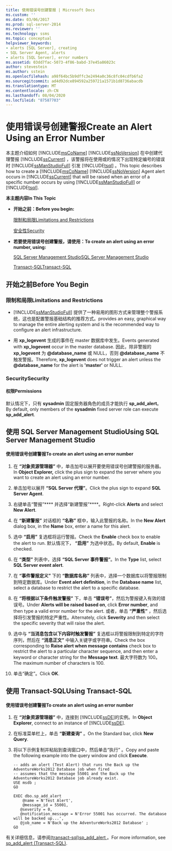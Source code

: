 ```yaml
---
title: 使用错误号创建警报 | Microsoft Docs
ms.custom: ''
ms.date: 03/06/2017
ms.prod: sql-server-2014
ms.reviewer: ''
ms.technology: ssms
ms.topic: conceptual
helpviewer_keywords:
- alerts [SQL Server], creating
- SQL Server Agent, alerts
- alerts [SQL Server], error numbers
ms.assetid: 03dd7fac-5073-4f86-babd-37e45a86023c
author: stevestein
ms.author: sstein
ms.openlocfilehash: a98f64bc5b9dffc3e2494a0c36c8fc04cdfb6fa2
ms.sourcegitcommit: ad4d92dce894592a259721a1571b1d8736abacdb
ms.translationtype: MT
ms.contentlocale: zh-CN
ms.lasthandoff: 08/04/2020
ms.locfileid: "87587703"
---
```

# <a name="create-an-alert-using-an-error-number"></a><span data-ttu-id="0acb8-102">使用错误号创建警报</span><span class="sxs-lookup"><span data-stu-id="0acb8-102">Create an Alert Using an Error Number</span></span>
  <span data-ttu-id="0acb8-103">本主题介绍如何 [!INCLUDE[msCoName](../../includes/msconame-md.md)] [!INCLUDE[ssNoVersion](../../includes/ssnoversion-md.md)] 在中创建代理警报 [!INCLUDE[ssCurrent](../../includes/sscurrent-md.md)] ，该警报将在使用或的情况下出现特定编号的错误时 [!INCLUDE[ssManStudioFull](../../includes/ssmanstudiofull-md.md)] 引发 [!INCLUDE[tsql](../../includes/tsql-md.md)] 。</span><span class="sxs-lookup"><span data-stu-id="0acb8-103">This topic describes how to create a [!INCLUDE[msCoName](../../includes/msconame-md.md)] [!INCLUDE[ssNoVersion](../../includes/ssnoversion-md.md)] Agent alert occurs in [!INCLUDE[ssCurrent](../../includes/sscurrent-md.md)] that will be raised when an error of a specific number occurs by using [!INCLUDE[ssManStudioFull](../../includes/ssmanstudiofull-md.md)] or [!INCLUDE[tsql](../../includes/tsql-md.md)].</span></span>  
  
 <span data-ttu-id="0acb8-104">**本主题内容**</span><span class="sxs-lookup"><span data-stu-id="0acb8-104">**In This Topic**</span></span>  
  
-   <span data-ttu-id="0acb8-105">**开始之前：**</span><span class="sxs-lookup"><span data-stu-id="0acb8-105">**Before you begin:**</span></span>  
  
     [<span data-ttu-id="0acb8-106">限制和局限</span><span class="sxs-lookup"><span data-stu-id="0acb8-106">Limitations and Restrictions</span></span>](#Restrictions)  
  
     [<span data-ttu-id="0acb8-107">安全性</span><span class="sxs-lookup"><span data-stu-id="0acb8-107">Security</span></span>](#Security)  
  
-   <span data-ttu-id="0acb8-108">**若要使用错误号创建警报，请使用：**</span><span class="sxs-lookup"><span data-stu-id="0acb8-108">**To create an alert using an error number, using:**</span></span>  
  
     [<span data-ttu-id="0acb8-109">SQL Server Management Studio</span><span class="sxs-lookup"><span data-stu-id="0acb8-109">SQL Server Management Studio</span></span>](#SSMSProcedure)  
  
     [<span data-ttu-id="0acb8-110">Transact-SQL</span><span class="sxs-lookup"><span data-stu-id="0acb8-110">Transact-SQL</span></span>](#TsqlProcedure)  
  
##  <a name="before-you-begin"></a><a name="BeforeYouBegin"></a> <span data-ttu-id="0acb8-111">开始之前</span><span class="sxs-lookup"><span data-stu-id="0acb8-111">Before You Begin</span></span>  
  
###  <a name="limitations-and-restrictions"></a><a name="Restrictions"></a> <span data-ttu-id="0acb8-112">限制和局限</span><span class="sxs-lookup"><span data-stu-id="0acb8-112">Limitations and Restrictions</span></span>  
  
-   [!INCLUDE[ssManStudioFull](../../includes/ssmanstudiofull-md.md)] <span data-ttu-id="0acb8-113">提供了一种易用的图形方式来管理整个警报系统，这也是配置警报基础结构的推荐方式。</span><span class="sxs-lookup"><span data-stu-id="0acb8-113">provides an easy, graphical way to manage the entire alerting system and is the recommended way to configure an alert infrastructure.</span></span>  
  
-   <span data-ttu-id="0acb8-114">用 **xp_logevent** 生成的事件在 master 数据库中发生。</span><span class="sxs-lookup"><span data-stu-id="0acb8-114">Events generated with **xp_logevent** occur in the master database.</span></span> <span data-ttu-id="0acb8-115">因此，除非警报的 **xp_logevent** 为 **@database_name** 或 NULL，否则 **@database_name** 不触发警报。</span><span class="sxs-lookup"><span data-stu-id="0acb8-115">Therefore, **xp_logevent** does not trigger an alert unless the **@database_name** for the alert is **'master'** or NULL.</span></span>  
  
###  <a name="security"></a><a name="Security"></a> <span data-ttu-id="0acb8-116">Security</span><span class="sxs-lookup"><span data-stu-id="0acb8-116">Security</span></span>  
  
####  <a name="permissions"></a><a name="Permissions"></a> <span data-ttu-id="0acb8-117">权限</span><span class="sxs-lookup"><span data-stu-id="0acb8-117">Permissions</span></span>  
 <span data-ttu-id="0acb8-118">默认情况下，只有 **sysadmin** 固定服务器角色的成员才能执行 **sp_add_alert**。</span><span class="sxs-lookup"><span data-stu-id="0acb8-118">By default, only members of the **sysadmin** fixed server role can execute **sp_add_alert**.</span></span>  
  
##  <a name="using-sql-server-management-studio"></a><a name="SSMSProcedure"></a> <span data-ttu-id="0acb8-119">使用 SQL Server Management Studio</span><span class="sxs-lookup"><span data-stu-id="0acb8-119">Using SQL Server Management Studio</span></span>  
  
#### <a name="to-create-an-alert-using-an-error-number"></a><span data-ttu-id="0acb8-120">使用错误号创建警报</span><span class="sxs-lookup"><span data-stu-id="0acb8-120">To create an alert using an error number</span></span>  
  
1.  <span data-ttu-id="0acb8-121">在 **“对象资源管理器”** 中，单击加号以展开要使用错误号创建警报的服务器。</span><span class="sxs-lookup"><span data-stu-id="0acb8-121">In **Object Explorer,** click the plus sign to expand the server where you want to create an alert using an error number.</span></span>  
  
2.  <span data-ttu-id="0acb8-122">单击加号以展开 **“SQL Server 代理”**。</span><span class="sxs-lookup"><span data-stu-id="0acb8-122">Click the plus sign to expand **SQL Server Agent**.</span></span>  
  
3.  <span data-ttu-id="0acb8-123">右键单击“警报”\*\*\*\* 并选择“新建警报”\*\*\*\*。</span><span class="sxs-lookup"><span data-stu-id="0acb8-123">Right-click **Alerts** and select **New Alert**.</span></span>  
  
4.  <span data-ttu-id="0acb8-124">在 **“新建警报”** 对话框的 **“名称”** 框中，输入此警报的名称。</span><span class="sxs-lookup"><span data-stu-id="0acb8-124">In the **New Alert** dialog box, in the **Name** box, enter a name for this alert.</span></span>  
  
5.  <span data-ttu-id="0acb8-125">选中 **“启用”** 复选框将运行警报。</span><span class="sxs-lookup"><span data-stu-id="0acb8-125">Check the **Enable** check box to enable the alert to run.</span></span> <span data-ttu-id="0acb8-126">默认情况下， **“启用”** 为选中状态。</span><span class="sxs-lookup"><span data-stu-id="0acb8-126">By default, **Enable** is checked.</span></span>  
  
6.  <span data-ttu-id="0acb8-127">在 **“类型”** 列表中，选择 **“SQL Server 事件警报”**。</span><span class="sxs-lookup"><span data-stu-id="0acb8-127">In the **Type** list, select **SQL Server event alert**.</span></span>  
  
7.  <span data-ttu-id="0acb8-128">在 **“事件警报定义”** 下的 **“数据库名称”** 列表中，选择一个数据库以将警报限制到特定数据库。</span><span class="sxs-lookup"><span data-stu-id="0acb8-128">Under **Event alert definition**, in the **Database name** list, select a database to restrict the alert to a specific database.</span></span>  
  
8.  <span data-ttu-id="0acb8-129">在 **“将根据以下条件触发警报”** 下，单击 **“错误号”**，然后为警报键入有效的错误号。</span><span class="sxs-lookup"><span data-stu-id="0acb8-129">Under **Alerts will be raised based on**, click **Error number**, and then type a valid error number for the alert.</span></span> <span data-ttu-id="0acb8-130">或者，单击 **“严重性”** ，然后选择将引发警报的特定严重性。</span><span class="sxs-lookup"><span data-stu-id="0acb8-130">Alternately, click **Severity** and then select the specific severity that will raise the alert.</span></span>  
  
9. <span data-ttu-id="0acb8-131">选中与 **“当消息包含以下内容时触发警报”** 复选框以将警报限制到特定的字符序列，然后在 **“消息正文”** 中输入关键字或字符串。</span><span class="sxs-lookup"><span data-stu-id="0acb8-131">Check the box corresponding to **Raise alert when message contains** check box to restrict the alert to a particular character sequence, and then enter a keyword or character string for the **Message text**.</span></span> <span data-ttu-id="0acb8-132">最大字符数为 100。</span><span class="sxs-lookup"><span data-stu-id="0acb8-132">The maximum number of characters is 100.</span></span>  
  
10. <span data-ttu-id="0acb8-133">单击“确定”。</span><span class="sxs-lookup"><span data-stu-id="0acb8-133">Click **OK**.</span></span>  
  
##  <a name="using-transact-sql"></a><a name="TsqlProcedure"></a> <span data-ttu-id="0acb8-134">使用 Transact-SQL</span><span class="sxs-lookup"><span data-stu-id="0acb8-134">Using Transact-SQL</span></span>  
  
#### <a name="to-create-an-alert-using-an-error-number"></a><span data-ttu-id="0acb8-135">使用错误号创建警报</span><span class="sxs-lookup"><span data-stu-id="0acb8-135">To create an alert using an error number</span></span>  
  
1.  <span data-ttu-id="0acb8-136">在 **“对象资源管理器”** 中，连接到 [!INCLUDE[ssDE](../../includes/ssde-md.md)]的实例。</span><span class="sxs-lookup"><span data-stu-id="0acb8-136">In **Object Explorer**, connect to an instance of [!INCLUDE[ssDE](../../includes/ssde-md.md)].</span></span>  
  
2.  <span data-ttu-id="0acb8-137">在标准菜单栏上，单击 **“新建查询”** 。</span><span class="sxs-lookup"><span data-stu-id="0acb8-137">On the Standard bar, click **New Query**.</span></span>  
  
3.  <span data-ttu-id="0acb8-138">将以下示例复制并粘贴到查询窗口中，然后单击“执行” 。</span><span class="sxs-lookup"><span data-stu-id="0acb8-138">Copy and paste the following example into the query window and click **Execute**.</span></span>  
  
    ```  
    -- adds an alert (Test Alert) that runs the Back up the AdventureWorks2012 Database job when fired   
    -- assumes that the message 55001 and the Back up the AdventureWorks2012 Database job already exist.  
    USE msdb ;  
    GO  
  
    EXEC dbo.sp_add_alert  
        @name = N'Test Alert',  
        @message_id = 55001,   
       @severity = 0,   
       @notification_message = N'Error 55001 has occurred. The database will be backed up...',   
       @job_name = N'Back up the AdventureWorks2012 Database' ;  
    GO  
    ```  
  
 <span data-ttu-id="0acb8-139">有关详细信息，请参阅[&#40;transact-sql&#41;sp_add_alert ](/sql/relational-databases/system-stored-procedures/sp-add-alert-transact-sql)。</span><span class="sxs-lookup"><span data-stu-id="0acb8-139">For more information, see [sp_add_alert &#40;Transact-SQL&#41;](/sql/relational-databases/system-stored-procedures/sp-add-alert-transact-sql).</span></span>  
  
  
